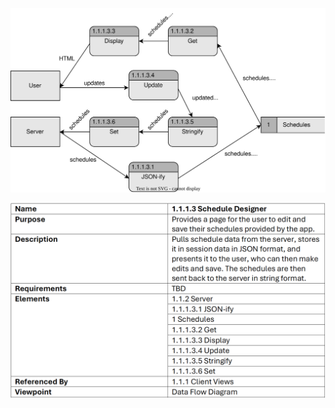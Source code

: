 ![Design Document](TeamThreeFiles/1.1.1.3v4.svg)

![Design Information Table](TeamThreeFiles/1.1.1.3%20Design%20Information%20Tablev6.png)
